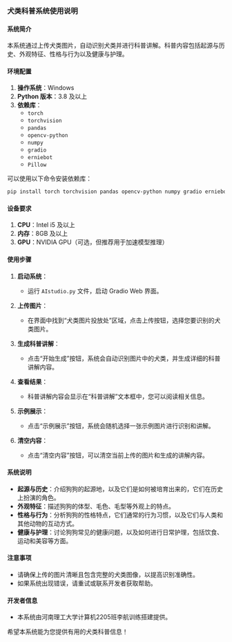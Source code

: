 ### 犬类科普系统使用说明

#### 系统简介
本系统通过上传犬类图片，自动识别犬类并进行科普讲解。科普内容包括起源与历史、外观特征、性格与行为以及健康与护理。

#### 环境配置

1. **操作系统**：Windows
2. **Python 版本**：3.8 及以上
3. **依赖库**：
   - `torch`
   - `torchvision`
   - `pandas`
   - `opencv-python`
   - `numpy`
   - `gradio`
   - `erniebot`
   - `Pillow`

可以使用以下命令安装依赖库：

```bash
pip install torch torchvision pandas opencv-python numpy gradio erniebot Pillow
```

#### 设备要求

1. **CPU**：Intel i5 及以上
2. **内存**：8GB 及以上
3. **GPU**：NVIDIA GPU（可选，但推荐用于加速模型推理）

#### 使用步骤

1. **启动系统**：
   - 运行 `AIstudio.py` 文件，启动 Gradio Web 界面。

2. **上传图片**：
   - 在界面中找到“犬类图片投放处”区域，点击上传按钮，选择您要识别的犬类图片。

3. **生成科普讲解**：
   - 点击“开始生成”按钮，系统会自动识别图片中的犬类，并生成详细的科普讲解内容。

4. **查看结果**：
   - 科普讲解内容会显示在“科普讲解”文本框中，您可以阅读相关信息。

5. **示例展示**：
   - 点击“示例展示”按钮，系统会随机选择一张示例图片进行识别和讲解。

6. **清空内容**：
   - 点击“清空内容”按钮，可以清空当前上传的图片和生成的讲解内容。

#### 系统说明
- **起源与历史**：介绍狗狗的起源地，以及它们是如何被培育出来的，它们在历史上扮演的角色。
- **外观特征**：描述狗狗的体型、毛色、毛型等外观上的特点。
- **性格与行为**：分析狗狗的性格特点，它们通常的行为习惯，以及它们与人类和其他动物的互动方式。
- **健康与护理**：讨论狗狗常见的健康问题，以及如何进行日常护理，包括饮食、运动和美容等方面。

#### 注意事项
- 请确保上传的图片清晰且包含完整的犬类图像，以提高识别准确性。
- 如果系统出现错误，请重试或联系开发者获取帮助。

#### 开发者信息
- 本系统由河南理工大学计算机2205班李航训练搭建提供。

希望本系统能为您提供有用的犬类科普信息！